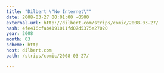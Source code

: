 ```yaml
---
title: "Dilbert \"No Internet\""
date: 2008-03-27 00:01:00 -0500
external-url: http://dilbert.com/strips/comic/2008-03-27/
hash: 4fe416cfab4191011fd07d5375e27020
year: 2008
month: 03
scheme: http
host: dilbert.com
path: /strips/comic/2008-03-27/

---
```



